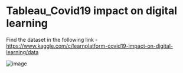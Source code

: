 # Tableau_Covid19 impact on digital learning

Find the dataset in the following link - https://www.kaggle.com/c/learnplatform-covid19-impact-on-digital-learning/data

![image](https://user-images.githubusercontent.com/71480365/144482024-ffd22047-e8d5-4437-8a37-33a8aee3637a.png)
